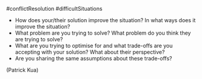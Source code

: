 #conflictResolution #difficultSituations

- How does your/their solution improve the situation? In what ways does it improve the situation?
- What problem are you trying to solve? What problem do you think they are trying to solve?
- What are you trying to optimise for and what trade-offs are you accepting with your solution? What about their perspective?
- Are you sharing the same assumptions about these trade-offs?

(Patrick Kua)